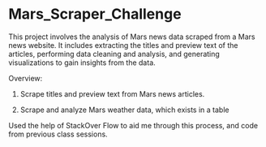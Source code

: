 # Mars_Scraper_Challenge

This project involves the analysis of Mars news data scraped from a Mars news website. It includes extracting the titles and preview text of the articles, performing data cleaning and analysis, and generating visualizations to gain insights from the data.

Overview:
1. Scrape titles and preview text from Mars news articles.

2. Scrape and analyze Mars weather data, which exists in a table

Used the help of StackOver Flow to aid me through this process, and code from previous class sessions. 
